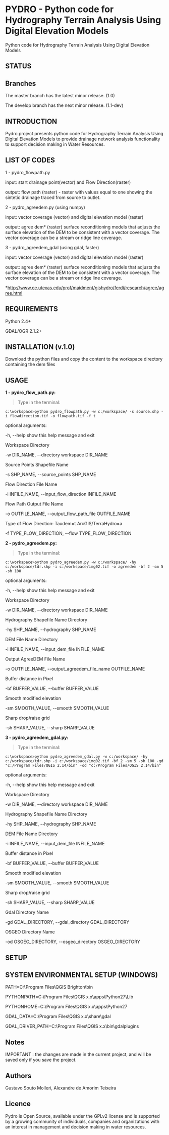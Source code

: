 # PYDRO - Python code for Hydrography Terrain Analysis Using Digital Elevation Models
Python code for Hydrography Terrain Analysis Using Digital Elevation Models

## STATUS

## Branches

The master branch has the latest minor release. (1.0)

The develop branch has the next minor release. (1.1-dev)

## INTRODUCTION

Pydro project presents python code for Hydrography Terrain Analysis Using Digital Elevation Models to provide drainage network analysis functionality to support decision making in Water Resources.

## LIST OF CODES

1 - pydro_flowpath.py

input: start drainage point(vector) and Flow Direction(raster)

output: flow path (raster)  - raster with values equal to one showing the sintetic drainage traced from source to outlet.

2 - pydro_agreedem.py (using numpy)

input: vector coverage (vector) and digital elevation model (raster)

output: agree dem* (raster) surface reconditioning models that adjusts the surface elevation of the DEM to be consistent with a vector coverage. The vector coverage can be a stream or ridge line coverage. 

3 - pydro_agreedem_gdal (using gdal, faster)

input: vector coverage (vector) and digital elevation model (raster)

output: agree dem* (raster) surface reconditioning models that adjusts the surface elevation of the DEM to be consistent with a vector coverage. The vector coverage can be a stream or ridge line coverage.

*http://www.ce.utexas.edu/prof/maidment/gishydro/ferdi/research/agree/agree.html

## REQUIREMENTS

Python 2.4+

GDAL/OGR 2.1.2+

## INSTALLATION (v.1.0)

Download the python files and copy the content to the workspace directory containing the dem files

## USAGE

**1 - pydro_flow_path.py:**

>Type in the terminal:

    c:\workspace>python pydro_flowpath.py -w c:/workspace/ -s source.shp -i flowdirection.tif -o flowpath.tif -f t

optional arguments:

  -h, --help            show this help message and exit

  Workspace Directory
  
  -w DIR_NAME, --directory workspace DIR_NAME
  
  Source Points Shapefile Name
                        
  -s SHP_NAME, --source_points SHP_NAME
  
  Flow Direction File Name
                          
  -i INFILE_NAME, --input_flow_direction INFILE_NAME
  
  Flow Path Output File Name
                        
  -o OUTFILE_NAME, --output_flow_path_file OUTFILE_NAME
  
  Type of Flow Direction: Taudem=t ArcGIS/TerraHydro=a
                        
  -f TYPE_FLOW_DIRECTION, --flow TYPE_FLOW_DIRECTION
  

**2 - pydro_agreedem.py:**

>Type in the terminal:

    c:\workspace>python pydro_agreedem.py -w c:/workspace/ -hy c:/workspace/tdr.shp -i c:/workspace/img02.tif -o agreedem -bf 2 -sm 5 -sh 100

optional arguments:

  -h, --help            show this help message and exit
  
  Workspace Directory
  
  -w DIR_NAME, --directory workspace DIR_NAME
  
  Hydrography Shapefile Name Directory
                        
  -hy SHP_NAME, --hydrography SHP_NAME
  
  DEM File Name Directory
                         
  -i INFILE_NAME, --input_dem_file INFILE_NAME
  
  Output AgreeDEM File Name
                         
  -o OUTFILE_NAME, --output_agreedem_file_name OUTFILE_NAME
  
  Buffer distance in Pixel
                          
  -bf BUFFER_VALUE, --buffer BUFFER_VALUE
  
  Smooth modified elevation
                       
  -sm SMOOTH_VALUE, --smooth SMOOTH_VALUE
  
  Sharp drop/raise grid
                       
  -sh SHARP_VALUE, --sharp SHARP_VALUE
                        
                        
**3 - pydro_agreedem_gdal.py:**

>Type in the terminal:

    c:\workspace>python pydro_agreedem_gdal.py -w c:/workspace/ -hy c:/workspace/tdr.shp -i c:/workspace/img02.tif -bf 2 -sm 5 -sh 100 -gd "c:/Program Files/QGIS 2.14/bin" -od "c:/Program Files/QGIS 2.14/bin"

optional arguments:

  -h, --help            show this help message and exit
  
  Workspace Directory
  
  -w DIR_NAME, --directory workspace DIR_NAME
  
  Hydrography Shapefile Name Directory
                          
  -hy SHP_NAME, --hydrography SHP_NAME
  
  DEM File Name Directory
 
  -i INFILE_NAME, --input_dem_file INFILE_NAME
  
  Buffer distance in Pixel
 
  -bf BUFFER_VALUE, --buffer BUFFER_VALUE
  
  Smooth modified elevation
 
  -sm SMOOTH_VALUE, --smooth SMOOTH_VALUE
  
  Sharp drop/raise grid
  
  -sh SHARP_VALUE, --sharp SHARP_VALUE
  
  Gdal Directory Name
    
  -gd GDAL_DIRECTORY, --gdal_directory GDAL_DIRECTORY
  
  OSGEO Directory Name
   
  -od OSGEO_DIRECTORY, --osgeo_directory OSGEO_DIRECTORY
 

## SETUP

## SYSTEM ENVIRONMENTAL SETUP (WINDOWS)

PATH=C:\Program Files\QGIS Brighton\bin

PYTHONPATH=C:\Program Files\QGIS x.x\apps\Python27\Lib

PYTHONHOME=C:\Program Files\QGIS x.x\apps\Python27

GDAL_DATA=C:\Program Files\QGIS x.x\share\gdal

GDAL_DRIVER_PATH=C:\Program Files\QGIS x.x\bin\gdalplugins  

## Notes

IMPORTANT : the changes are made in the current project, and will be saved only if you save the project.

## Authors

Gustavo Souto Molleri, Alexandre de Amorim Teixeira

## Licence

Pydro is Open Source, available under the GPLv2 license and is supported by a growing community of individuals, companies and organizations with an interest in management and decision making in water resources.
